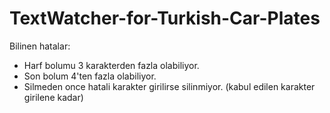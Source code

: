 # TextWatcher-for-Turkish-Car-Plates


Bilinen hatalar: 

- Harf bolumu 3 karakterden fazla olabiliyor.
- Son bolum 4'ten fazla olabiliyor. 
- Silmeden once hatali karakter girilirse silinmiyor. (kabul edilen karakter girilene kadar)
